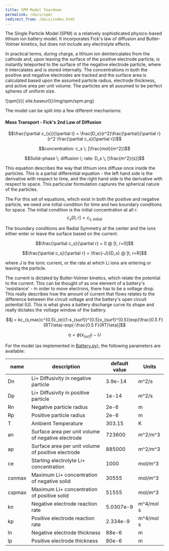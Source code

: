 ```yaml
---
title: SPM Model Teardown
permalink: /docs/spm/
redirect_from: /docs/index.html
---
```


The Single Particle Model (SPM) is a relatively sophisticated physics-based lithium ion battery model.  It incorporates Fick's law of diffusion and Butler-Volmer kinetics, but does not include any electrolyte effects.

In practical terms, during charge, a lithium ion deintercalates from the cathode and, upon leaving the surface of the positive electrode particle, is instantly teleported to the surface of the negative electrode particle, where it intercalates and is stored internally.  The concentrations in both the positive and negative electrodes are tracked and the surface area is calculated based upon the assumed particle radius, electrode thickness, and active area per unit volume.  The particles are all assumed to be perfect spheres of uniform size.

![spm]({{ site.baseurl}}/img/spm/spm.png)

The model can be split into a few different mechanisms:

#### Mass Transport - Fick's 2nd Law of Diffusion

$$\frac{\partial c_{s}}{\partial t} = \frac{D_s}{r^2}\frac{\partial}{\partial r}(r^2 \frac{\partial c_s}{\partial r})$$  

$$concentration: c_s \; [\frac{mol}{m^2}]$$   

$$Solid-phase \; diffusion \;  rate: D_s \; [\frac{m^2}{s}]$$

This equation describes the way that lithium ions diffuse once inside the particles.  This is a partial differential equation - the left hand side is the derivative with respect to time, and the right hand side is the derivative with respect to space.  This particular formulation captures the spherical nature of the particles.

The For this set of equations, which exist in both the positive and negative particle, we need one initial condition for time and two boundary conditions for space.  The initial condition is the initial concentration at all r:  
$$c_s[0,r] = c_{s, initial}$$

The boundary conditions are Radial Symmetry at the center and the ions either enter or leave the surface based on the current:

$$\frac{\partial c_s}{\partial r} = 0 @ [t, r=0]$$  

$$\frac{\partial c_s}{\partial r} = \frac{-J}{D_s} @ [t, r=R]$$  

where J is the ionic current, or the rate at which Li ions are entering or leaving the particle.

The current is dictated by Butler-Volmer kinetics, which relate the potential to the current.  This can be thought of as one element of a battery's 'resistance' - in order to move electrons, there has to be a voltage drop.  This really describes how the amount of current that flows relates to the difference between the circuit voltage and the battery's open circuit potential (U).  This is what gives a battery discharge curve its shape and really dictates the voltage window of the battery.

$$j = kc_{s,max}c^{0.5}_{e}(1-x_{surf})^{0.5}x_{surf}^{0.5}[exp(\frac{0.5 F}{RT}\eta)-exp(-\frac{0.5 F}{RT}\eta)]$$

$$\eta = \phi(x_{surf})-U$$

For the model (as implemented in [Battery.py](http://github.com/nealde/battery)), the following parameters are available:  

| name   | description                                 | default value | Units   |
|--------|---------------------------------------------|---------------|---------|
| Dn     | Li+ Diffusivity in negative particle        | 3.9e-14       | m^2/s  |
| Dp     | Li+ Diffusivity in positive particle        | 1e-14         | m^2/s  |
| Rn     | Negative particle radius                    | 2e-6          | m       |
| Rp     | Positive particle radius                    | 2e-6          | m       |
| T      | Ambient Temperature                         | 303.15        | K       |
| an     | Surface area per unit volume of negative electrode          | 723600        |   m^2/m^3      |
| ap     | Surface area per unit volume of positive electrode          | 885000        |    m^2/m^3     |
| ce     | Starting electrolyte Li+ concentration      | 1000          | mol/m^3 |
| csnmax | Maximum Li+ concentration of negative solid | 30555         | mol/m^3 |
| cspmax | Maximum Li+ concentration of positive solid | 51555         | mol/m^3 |
| kn     | Negative electrode reaction rate            | 5.0307e-9     | m^4/mol s        |
| kp     | Positive electrode reaction rate            | 2.334e-9      |   m^4/mol s      |
| ln     | Negative electrode thickness                | 88e-6         | m       |
| lp     | Positive electrode thickness                | 80e-6         | m       |
